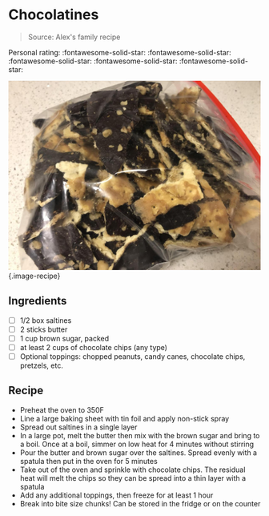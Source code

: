 # Chocolatines

> Source: Alex's family recipe

<!-- {cts} rating=5; (User can specify rating on scale of 1-5) -->

Personal rating: :fontawesome-solid-star: :fontawesome-solid-star: :fontawesome-solid-star: :fontawesome-solid-star: :fontawesome-solid-star:

<!-- {cte} -->

<!-- {cts} name_image=chocolatines.jpeg; (User can specify image name) -->

![chocolatines.jpeg](./chocolatines.jpeg){.image-recipe}

<!-- {cte} -->

## Ingredients

- [ ] 1/2 box saltines
- [ ] 2 sticks butter
- [ ] 1 cup brown sugar, packed
- [ ] at least 2 cups of chocolate chips (any type)
- [ ] Optional toppings: chopped peanuts, candy canes, chocolate chips, pretzels, etc.

## Recipe

- Preheat the oven to 350F
- Line a large baking sheet with tin foil and apply non-stick spray
- Spread out saltines in a single layer
- In a large pot, melt the butter then mix with the brown sugar and bring to a boil. Once at a boil, simmer on low heat for 4 minutes without stirring
- Pour the butter and brown sugar over the saltines. Spread evenly with a spatula then put in the oven for 5 minutes
- Take out of the oven and sprinkle with chocolate chips. The residual heat will melt the chips so they can be spread into a thin layer with a spatula
- Add any additional toppings, then freeze for at least 1 hour
- Break into bite size chunks! Can be stored in the fridge or on the counter

<!-- FIXME: Need to implement admonitions: https://github.com/executablebooks/mdformat/issues/309
!!! warning
    FYI, choose a baking sheet that will fit in your freezer
 -->
